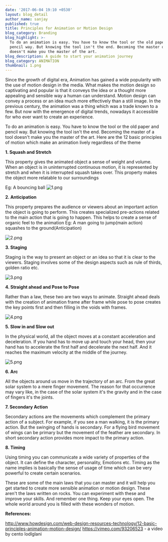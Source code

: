 ```yaml
---
date: '2017-06-04 19:10 +0530'
layout: blog_detail
author_name: sanjay
published: true
title: Principles for Animation or Motion Design
blog_category: Branding
blog_highlight: >-
  To do an animation is easy. You have to know the tool or the old paper and
  pencil way. But knowing the tool isn't the end. Becoming the master of a tool
  doesn't make you the master of the art.
blog_description: A guide to start your animation journey
blog_category: ANIMATION
thumbnail: 1.png
---
```

Since the growth of digital era, Animation has gained a wide popularity with the use of motion design in the media. What makes the motion design so captivating and popular is that it conveys the idea or a thought more appealing and sensible way a human can understand. Motion design can convey a process or an idea much more effectively than a still image. In the previous century, the animation was a thing which was a trade known to a few. But now with the emergence of digital trends, nowadays it accessible for who ever want to create an experience.

To do an animation is easy. You have to know the tool or the old paper and pencil way. But knowing the tool isn't the end. Becoming the master of a tool doesn't make you the master of the art. Here are the 12 basic principles of motion which make an animation lively regardless of the theme


**1. Squash and Stretch**

This property gives the animated object a sense of weight and volume. When an object is in uninterrupted continuous motion, it is represented by stretch and when it is interrupted squash takes over. This property makes the object more relatable to our surroundings

Eg: A bouncing ball
![1.png]({{site.baseurl}}/assets/img/blog/1.png)



**2. Anticipation**

This property prepares the audience or viewers about an important action the object is going to perform. This creates specialized pre-actions related to the main action that is going to happen.
This helps to create a sense of organic feel to the animation
Eg: A man going to jump(main action) squashes to the ground(Anticipation)

![2.png]({{site.baseurl}}/assets/img/blog/2.png)


**3. Staging**

Staging is the way to present an object or an idea so that it is clear to the viewers. Staging involves some of the design aspects such as rule of thirds, golden ratio etc.


![3.png]({{site.baseurl}}/assets/img/blog/3.png)


**4. Straight ahead and Pose to Pose**

Rather than a law, these two are two ways to animate. Straight ahead deals with the creation of animation frame after frame while pose to pose creates the key points first and then filling in the voids with frames.

![4.png]({{site.baseurl}}/assets/img/blog/4.png)




**5. Slow in and Slow out**

In the physical world, all the object moves at a constant acceleration and deceleration. If you hand has to move up and touch your head, then your hand has to accelerate the first half and decelerate the next half. And it reaches the maximum velocity at the middle of the journey.

![5.png]({{site.baseurl}}/assets/img/blog/5.png)


**6. Arc**

All the objects around us move in the trajectory of an arc. From the great solar system to a mere finger movement. The reason for that occurrence may vary like, in the case of the solar system it's the gravity and in the case of fingers it's the joints.




**7. Secondary Action**

Secondary actions are the movements which complement the primary action of a subject. For example, if you see a man walking, it is the primary action. But the swinging of hands is secondary. For a flying bird movement of wings can be primary but the movement of the feather are secondary. In short secondary action provides more impact to the primary action.


**8. Timing**

Using timing you can communicate a wide variety of properties of the object. It can define the character, personality, Emotions etc. Timing as the name implies is basically the sense of usage of time which can be very powerful to create certain scenarios.

These are some of the main laws that you can master and it will help you get started to create more sensible animation or motion design. These aren't the laws written on rocks. You can experiment with these and improve your skills.  And remember one thing. Keep your eyes open. The whole world around you is filled with these wonders of motion.



**References:**

http://www.howdesign.com/web-design-resources-technology/12-basic-principles-animation-motion-design/
https://vimeo.com/93206523  - a video by cento lodlglani

